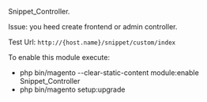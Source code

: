 Snippet_Controller.

Issue: you heed create frontend or admin controller.

Test Url: `http://{host.name}/snippet/custom/index`

To enable this module execute:
- php bin/magento --clear-static-content module:enable Snippet_Controller
- php bin/magento setup:upgrade

